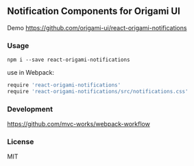 
Notification Components for Origami UI
----

Demo https://github.com/origami-ui/react-origami-notifications

### Usage

```
npm i --save react-origami-notifications
```

use in Webpack:

```coffee
require 'react-origami-notifications'
require 'react-origami-notifications/src/notifications.css'
```

### Development

https://github.com/mvc-works/webpack-workflow

### License

MIT
